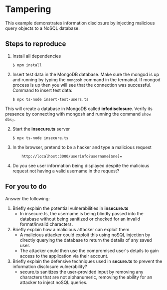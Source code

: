 # Tampering

This example demonstrates information disclosure by injecting malicious query objects to a NoSQL database.

## Steps to reproduce

1. Install all dependencies

    `$ npm install`

2. Insert test data in the MongoDB database. Make sure the mongod is up and running by typing the `mongosh` command in the termainal. If mongod process is up then you will see that the connection was successful. Command to insert test data:

    `$ npx ts-node insert-test-users.ts`

This will create a database in MongoDB called __infodisclosure__. Verify its presence by connecting with mongosh and running the command `show dbs;`.

2. Start the **insecure.ts** server

    `$ npx ts-node insecure.ts`

3. In the browser, pretend to be a hacker and type a malicious request

    ```
        http://localhost:3000/userinfo?username[$ne]=
    ```

4. Do you see user information being displayed despite the malicious request not having a valid username in the request?

## For you to do

Answer the following:

1. Briefly explain the potential vulnerabilities in **insecure.ts**
   * In insecure.ts, the username is being blindly passed into the database without being sanitized or checked for an invalid format/invalid characters.
2. Briefly explain how a malicious attacker can exploit them.
   * A malicious attacker could exploit this using noSQL injection by directly querying the database to return the details of any saved user.
   * The attacker could then use the compromised user's details to gain access to the application via their account.
3. Briefly explain the defensive techniques used in **secure.ts** to prevent the information disclosure vulnerability?
   * secure.ts sanitizes the user-provided input by removing any characters that are not alphanumeric, removing the ability for an attacker to inject noSQL queries.